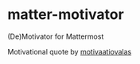 # matter-motivator
(De)Motivator for Mattermost

Motivational quote by [motivaatiovalas](http://motivaatiovalas.com/)